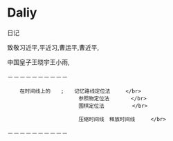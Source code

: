 # Daliy
日记

致敬习近平,平近习,曹运平,曹近平,

中国皇子王晓宇王小雨,



－－－－－－－－－－



        在时间线上的　　;　　记忆路线定位法　　　</br>
                           参照物定位法       </br>
                           围棋定位法         </br>
                           
                           压缩时间线　释放时间线     </br>


－－－－－－－－－－
        
        
        
        
